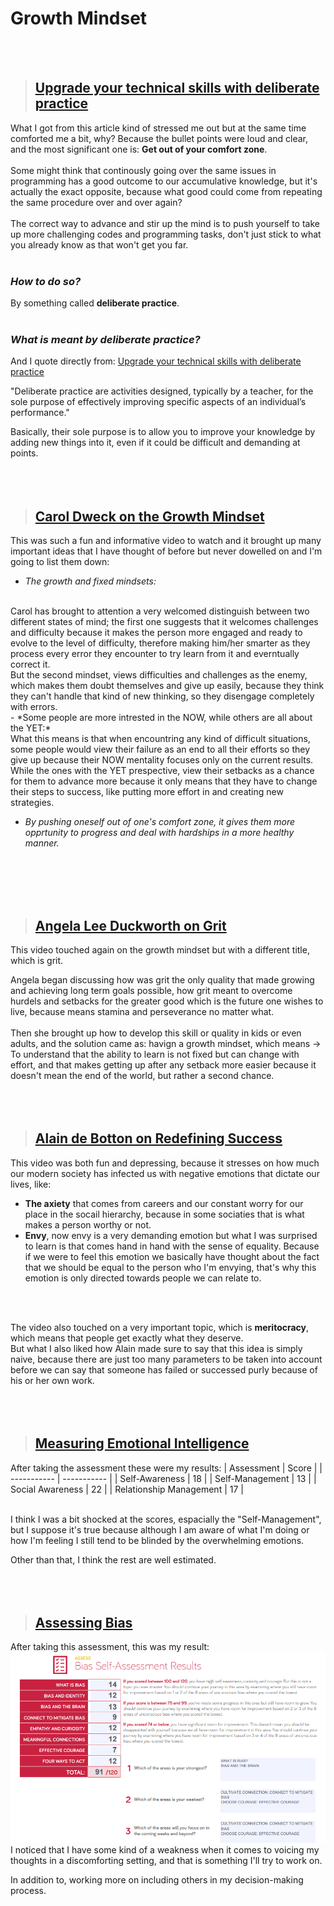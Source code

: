 # Growth Mindset

<br>
</br>


>## [Upgrade your technical skills with deliberate practice](#Upgrade-your-technical-skills-with-deliberate-practice)
What I got from this article kind of stressed me out but at the same time comforted me a bit, why?
Because the bullet points were loud and clear, and the most significant one is:
**Get out of your comfort zone**.
<br>
</br>
Some might think that continously going over the same issues in programming has a good outcome to our accumulative knowledge, but it's actually the exact opposite, because what good could come from repeating the same procedure over and over again?
<br>
</br>
The correct way to advance and stir up the mind is to push yourself to take up more challenging codes and programming tasks, don't just stick to what you already know as that won't get you far.
<br>
</br>
### ***How to do so?***

By something called **deliberate practice**.
<br>
</br>
### ***What is meant by deliberate practice?***
And I quote directly from: [Upgrade your technical skills with deliberate practice](https://web.archive.org/web/20160616225417/http://www.happybearsoftware.com/upgrade-your-technical-skills-with-deliberate-practice)

"Deliberate practice are activities designed, typically by a teacher, for the sole purpose of effectively improving specific aspects of an individual’s performance."

Basically, their sole purpose is to allow you to improve your knowledge by adding new things into it, even if it could be difficult and demanding at points.
<br>
</br>
<br>
</br>

>## [Carol Dweck on the Growth Mindset](#Carol-Dweck-on-the-Growth-Mindset)
This was such a fun and informative video to watch and it brought up many important ideas that I have thought of before but never dowelled on and I'm going to list them down:
- *The growth and fixed mindsets:*
<br>
Carol has brought to attention a very welcomed distinguish between two different states of mind; the first one suggests that it welcomes challenges and difficulty because it makes the person more engaged and ready to evolve to the level of difficulty, therefore making him/her smarter as they process every error they encounter to try learn from it and everntually correct it.
<br>
But the second mindset, views difficulties and challenges as the enemy, which makes them doubt themselves and give up easily, because they think they can't handle that kind of new thinking, so they disengage completely with errors.
<br>
- *Some people are more intrested in the NOW, while others are all about the YET:*
<br>
What this means is that when encountring any kind of difficult situations, some people would view their failure as an end to all their efforts so they give up because their NOW mentality focuses only on the current results.
<br>
While the ones with the YET prespective, view their setbacks as a chance for them to advance more because it only means that they have to change their steps to success, like putting more effort in and creating new strategies.

- *By pushing oneself out of one's comfort zone, it gives them more opprtunity to progress and deal with hardships in a more healthy manner.*
<br>
</br>
<br>
</br>

>## [Angela Lee Duckworth on Grit](#Angela-Lee-Duckworth-on-Grit)
This video touched again on the growth mindset but with a different title, which is grit.

Angela began discussing how was grit the only quality that made growing and achieving long term goals possible, how grit meant to overcome hurdels and setbacks for the greater good which is the future one wishes to live, because means stamina and perseverance no matter what.
<br>
</br>
Then she brought up how to develop this skill or quality in kids or even adults, and the solution came as: havign a growth mindset, which means -> To understand that the ability to learn is not fixed but can change with effort, and that makes getting up after any setback more easier because it doesn't mean the end of the world, but rather a second chance.
<br>
</br>
<br>
</br>

> ## [Alain de Botton on Redefining Success](#Alain-de-Botton-on-Redefining-Success)
This video was both fun and depressing, because it stresses on how much our modern society has infected us with negative emotions that dictate our lives, like:
- **The axiety** that comes from careers and our constant worry for our place in the socail hierarchy, because in some sociaties that is what makes a person worthy or not.
- **Envy**, now envy is a very demanding emotion but what I was surprised to learn is that comes hand in hand with the sense of equality. Because if we were to feel this emotion we basically have thought about the fact that we should be equal to the person who I'm envying, that's why this emotion is only directed towards people we can relate to.
<br>
</br>

The video also touched on a very important topic, which is **meritocracy**, which means that people get exactly what they deserve. 
<br>
But what I also liked how Alain made sure to say that this idea is simply naive, because there are just too many parameters to be taken into account before we can say that someone has failed or successed purly because of his or her own work.
<br>
</br>
<br>
</br>

> ## [Measuring Emotional Intelligence](#Measuring-Emotional-Intelligence)
After taking the assessment these were my results:
| Assessment | Score |
| ----------- | ----------- |
| Self-Awareness | 18 |
| Self-Management | 13 |
| Social Awareness | 22 |
| Relationship Management | 17 |

<br>
I think I was a bit shocked at the scores, espacially the "Self-Management", but I suppose it's true because although I am aware of what I'm doing or how I'm feeling I still tend to be blinded by the overwhelming emotions.

Other than that, I think the rest are well estimated.
<br>
</br>
<br>
</br>

> ## [Assessing Bias](#Assessing-Bias)
After taking this assessment, this was my result:
![Bias self-assessment](/imgs/biasassessment.PNG)
<br>
I noticed that I have some kind of a weakness when it comes to voicing my thoughts in a discomforting setting, and that is something I'll try to work on.

In addition to, working more on including others in my decision-making process.
